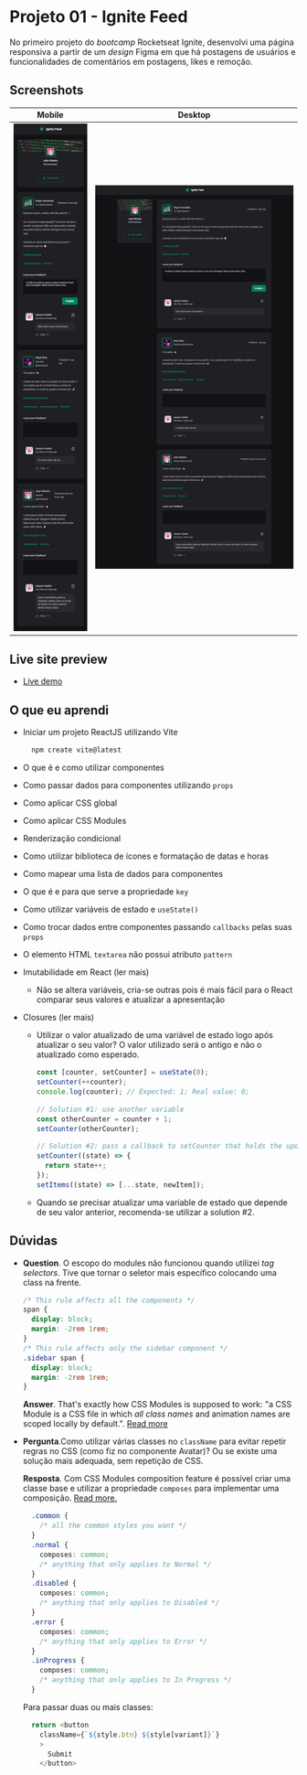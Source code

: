 # Projeto 01 - Ignite Feed

No primeiro projeto do <em>bootcamp</em> Rocketseat Ignite, desenvolvi uma página responsiva a partir de um <em>design</em> Figma em que há postagens de usuários e funcionalidades de comentários em postagens, likes e remoção.

## Screenshots

|                                              Mobile                                              |                                              Desktop                                               |
| :----------------------------------------------------------------------------------------------: | :------------------------------------------------------------------------------------------------: |
| <img src="screenshots/mobile.jpeg" alt="Screenshot of my solution for mobile devices" width=200> | <img src="screenshots/desktop.jpeg" alt="Screenshot of my solution for desktop devices" width=600> |

## Live site preview

- [Live demo](https://ignite-feed-jvmdo.vercel.app/)

## O que eu aprendi

- Iniciar um projeto ReactJS utilizando Vite

  ```bash
    npm create vite@latest
  ```

- O que é e como utilizar componentes

- Como passar dados para componentes utilizando `props`

- Como aplicar CSS global

- Como aplicar CSS Modules

- Renderização condicional

- Como utilizar biblioteca de ícones e formatação de datas e horas

- Como mapear uma lista de dados para componentes

- O que é e para que serve a propriedade `key`

- Como utilizar variáveis de estado e `useState()`

- Como trocar dados entre componentes passando `callbacks` pelas suas `props`

- O elemento HTML `textarea` não possui atributo `pattern`

- Imutabilidade em React (ler mais)

  - Não se altera variáveis, cria-se outras pois é mais fácil para o React comparar seus valores e atualizar a apresentação

- Closures (ler mais)

  - Utilizar o valor atualizado de uma variável de estado logo após atualizar o seu valor? O valor utilizado será o antigo e não o atualizado como esperado.

    ```js
    const [counter, setCounter] = useState(0);
    setCounter(++counter);
    console.log(counter); // Expected: 1; Real value: 0;
    ```

    ```js
    // Solution #1: use another variable
    const otherCounter = counter + 1;
    setCounter(otherCounter);
    ```

    ```js
    // Solution #2: pass a callback to setCounter that holds the updated desired value
    setCounter((state) => {
      return state++;
    });
    setItems((state) => [...state, newItem]);
    ```

  - Quando se precisar atualizar uma variable de estado que depende de seu valor anterior, recomenda-se utilizar a solution #2.

## Dúvidas

- **Question**. O escopo do modules não funcionou quando utilizei <em>tag selectors</em>. Tive que tornar o seletor mais específico colocando uma class na frente.

  ```css
  /* This rule affects all the components */
  span {
    display: block;
    margin: -2rem 1rem;
  }
  /* This rule affects only the sidebar component */
  .sidebar span {
    display: block;
    margin: -2rem 1rem;
  }
  ```

  **Answer**. That's exactly how CSS Modules is supposed to work: "a CSS Module is a CSS file in which *all class names* and animation names are scoped locally by default.". [Read more](https://github.com/css-modules/css-modules)

- **Pergunta**.Como utilizar várias classes no `className` para evitar repetir regras no CSS (como fiz no componente Avatar)? Ou se existe uma solução mais adequada, sem repetição de CSS.

    **Resposta**. Com CSS Modules composition feature é possível criar uma classe base e utilizar a propriedade ```composes``` para implementar uma composição. [Read more.](https://glenmaddern.com/articles/css-modules")

    ```css
      .common {
        /* all the common styles you want */
      }
      .normal {
        composes: common;
        /* anything that only applies to Normal */
      }
      .disabled {
        composes: common;
        /* anything that only applies to Disabled */
      }
      .error {
        composes: common;
        /* anything that only applies to Error */
      }
      .inProgress {
        composes: common;
        /* anything that only applies to In Progress */
      }
    ```

    Para passar duas ou mais classes:

    ```js
      return <button 
        className={`${style.btn} ${style[variant]}`}
        >
          Submit
        </button>
    ```
